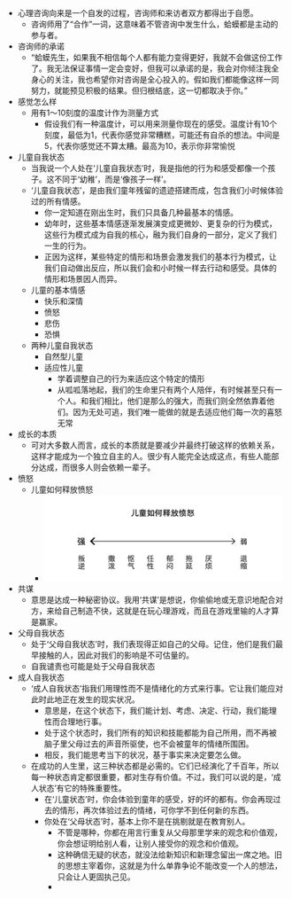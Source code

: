 - 心理咨询向来是一个自发的过程，咨询师和来访者双方都得出于自愿。
	- 咨询师用了“合作”一词，这意味着不管咨询中发生什么，蛤蟆都是主动的参与者。
- 咨询师的承诺
	- “蛤蟆先生，如果我不相信每个人都有能力变得更好，我就不会做这份工作了。我无法保证事情一定会变好，但我可以承诺的是，我会对你倾注我全身心的关注，我也希望你对咨询是全心投入的。假如我们都能像这样一同努力，就能预见积极的结果。但归根结底，这一切都取决于你。”
- 感觉怎么样
	- 用有1～10刻度的温度计作为测量方式
		- 假设我们有一种温度计，可以用来测量你现在的感受。温度计有10个刻度，最低为1，代表你感觉非常糟糕，可能还有自杀的想法。中间是5，代表你感觉还不算太糟。最高为10，表示你非常愉悦
- 儿童自我状态
	- 当我说一个人处在‘儿童自我状态’时，我是指他的行为和感受都像一个孩子。这不同于‘幼稚’，而是‘像孩子一样’。
	- ‘儿童自我状态’，是由我们童年残留的遗迹搭建而成，包含我们小时候体验过的所有情感。
		- 你一定知道在刚出生时，我们只具备几种最基本的情感。
		- 幼年时，这些基本情感逐渐发展演变成更微妙、更复杂的行为模式，这些行为模式成为自我的核心，融为我们自身的一部分，定义了我们一生的行为。
		- 正因为这样，某些特定的情形和场景会激发我们的基本行为模式，让我们自动做出反应，所以我们会和小时候一样去行动和感受。具体的情形和场景因人而异。
	- 儿童的基本情感
		- 快乐和深情
		- 愤怒
		- 悲伤
		- 恐惧
	- 两种儿童自我状态
		- 自然型儿童
		- 适应性儿童
			- 学着调整自己的行为来适应这个特定的情形
			- 从呱呱落地起，我们的生命里只有两个人陪伴，有时候甚至只有一个人。和我们相比，他们是那么的强大，而我们则全然依靠着他们。因为无处可逃，我们唯一能做的就是去适应他们每一次的喜怒无常
- 成长的本质
	- 可对大多数人而言，成长的本质就是要减少并最终打破这样的依赖关系，这样才能成为一个独立自主的人。很少有人能完全达成这点，有些人能部分达成，而很多人则会依赖一辈子。
- 愤怒
	- 儿童如何释放愤怒
		- ![image.png](../assets/image_1634395321140_0.png)
- 共谋
	- 意思是达成一种秘密协议。我用‘共谋’是想说，你偷偷地或无意识地配合对方，来给自己制造不快，这就是在玩心理游戏，而且在游戏里输的人才算是赢家。
- 父母自我状态
	- 处于‘父母自我状态’时，我们表现得正如自己的父母。记住，他们是我们最早接触的人，因此对我们的影响是不可估量的。
	- 自我谴责也可能是处于父母自我状态
- 成人自我状态
	- ‘成人自我状态’指我们用理性而不是情绪化的方式来行事。它让我们能应对此时此地正在发生的现实状况。
		- 意思是，在这个状态下，我们能计划、考虑、决定、行动，我们能理性而合理地行事。
		- 处于这个状态时，我们所有的知识和技能都能为自己所用，而不再被脑子里父母过去的声音所驱使，也不会被童年的情绪所围困。
		- 相反，我们能思考当下的状况，基于事实来决定要怎么做。
	- 在成功的人生里，这三种状态都是必需的。它们已经演化了千百年，所以每一种状态肯定都很重要，都对生存有价值。不过，我们可以说的是，‘成人状态’有它的特殊重要性。
		- 在‘儿童状态’时，你会体验到童年的感受，好的坏的都有。你会再现过去的情形，再次体验过去的情绪，可你学不到任何新的东西。
		- 你处在‘父母状态’时，基本上你不是在挑剔就是在教育别人。
			- 不管是哪种，你都在用言行重复从父母那里学来的观念和价值观，你会想证明给别人看，让别人接受你的观念和价值观。
			- 这种确信无疑的状态，就没法给新知识和新理念留出一席之地。旧的思想主宰着你，这就是为什么单靠争论不能改变一个人的想法，只会让人更固执己见。
			-